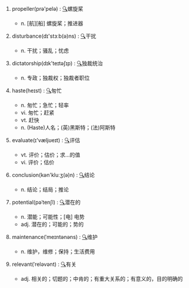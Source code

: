 1. propeller(prə'pelə) :  <a target='_blank' rel='nofollow noopener noreferrer' href='http://www.youdao.com/w/propeller'>🔍</a>螺旋桨
    - n. [航][船] 螺旋桨；推进器

2. disturbance(dɪ'stɜːb(ə)ns) :  <a target='_blank' rel='nofollow noopener noreferrer' href='http://www.youdao.com/w/disturbance'>🔍</a>干扰
    - n. 干扰；骚乱；忧虑

3. dictatorship(dɪk'teɪtəʃɪp) :  <a target='_blank' rel='nofollow noopener noreferrer' href='http://www.youdao.com/w/dictatorship'>🔍</a>独裁统治
    - n. 专政；独裁权；独裁者职位

4. haste(heɪst) :  <a target='_blank' rel='nofollow noopener noreferrer' href='http://www.youdao.com/w/haste'>🔍</a>匆忙
    - n. 匆忙；急忙；轻率
    - vi. 匆忙；赶紧
    - vt. 赶快
    - n. (Haste)人名；(英)黑斯特；(法)阿斯特

5. evaluate(ɪ'væljʊeɪt) :  <a target='_blank' rel='nofollow noopener noreferrer' href='http://www.youdao.com/w/evaluate'>🔍</a>评估
    - vt. 评价；估价；求…的值
    - vi. 评价；估价

6. conclusion(kən'kluːʒ(ə)n) :  <a target='_blank' rel='nofollow noopener noreferrer' href='http://www.youdao.com/w/conclusion'>🔍</a>结论
    - n. 结论；结局；推论

7. potential(pəˈtenʃl) :  <a target='_blank' rel='nofollow noopener noreferrer' href='http://www.youdao.com/w/potential'>🔍</a>潜在的
    - n. 潜能；可能性；[电] 电势
    - adj. 潜在的；可能的；势的

8. maintenance(ˈmeɪntənəns) :  <a target='_blank' rel='nofollow noopener noreferrer' href='http://www.youdao.com/w/maintenance'>🔍</a>维护
    - n. 维护，维修；保持；生活费用

9. relevant(ˈreləvənt) :  <a target='_blank' rel='nofollow noopener noreferrer' href='http://www.youdao.com/w/relevant'>🔍</a>有关
    - adj. 相关的；切题的；中肯的；有重大关系的；有意义的，目的明确的
